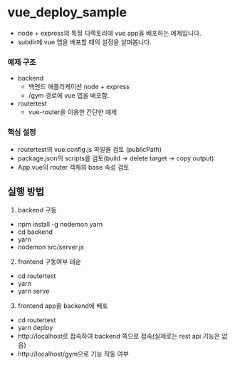 # vue_deploy_sample
* node + express의 특정 디렉토리에  vue app을 배포하는 예제입니다.
* subdir에 vue 앱을 배포할 때의 설정을 살펴봅니다.

### 예제 구조
* backend 
  - 백엔드 애플리케이션 node + express 
  - /gym 경로에 vue 앱을 배포함.
* routertest 
  - vue-router을 이용한 간단한 예제
  
### 핵심 설정 
* routertest의 vue.config.js 파일을 검토 (publicPath)
* package.json의 scripts를 검토(build -> delete target -> copy output)
* App.vue의 router 객체의 base 속성 검토
  
## 실행 방법
1. backend 구동
- npm install -g nodemon yarn
- cd backend
- yarn
- nodemon src/server.js

2. frontend 구동여부 테슽
- cd routertest
- yarn
- yarn serve

3. frontend app을 backend에 배포
- cd routertest
- yarn deploy
- http://localhost로 접속하여 backend 쪽으로 접속(실제로는 rest api 기능은 없음)
- http://localhost/gym으로 기능 작동 여부 

